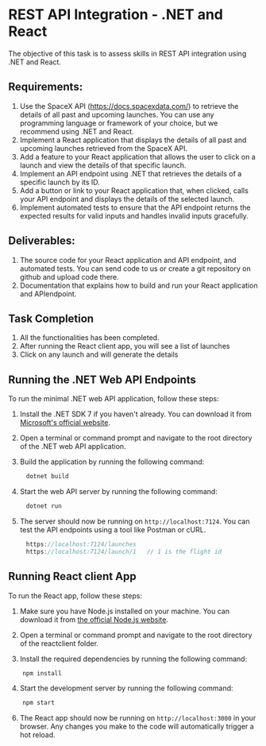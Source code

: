 # REST API Integration - .NET and React

The objective of this task is to assess skills in REST API integration using .NET and React.

## Requirements:

1. Use the SpaceX API (https://docs.spacexdata.com/) to retrieve the details of all past and upcoming launches. You can use any programming language or framework of your choice, but we recommend using .NET and React.
2. Implement a React application that displays the details of all past and upcoming launches retrieved from the SpaceX API.
3. Add a feature to your React application that allows the user to click on a launch and view the details of that specific launch.
4. Implement an API endpoint using .NET that retrieves the details of a specific launch by its ID.
5. Add a button or link to your React application that, when clicked, calls your API endpoint and displays the details of the selected launch.
6. Implement automated tests to ensure that the API endpoint returns the expected results for valid inputs and handles invalid inputs gracefully.

## Deliverables:
1. The source code for your React application and API endpoint, and automated tests. You can send code to us or create a git repository on github and upload code there.
2. Documentation that explains how to build and run your React application and APIendpoint.

## Task Completion

1. All the functionalities has been completed.
2. After running the React client app, you will see a list of launches
3. Click on any launch and will generate the details

## Running the .NET Web API Endpoints

To run the minimal .NET web API application, follow these steps:

1. Install the .NET SDK 7 if you haven't already. You can download it from [Microsoft's official website](https://dotnet.microsoft.com/download).

2. Open a terminal or command prompt and navigate to the root directory of the .NET web API application.

3. Build the application by running the following command:
~~~csharp
     dotnet build
~~~      
4. Start the web API server by running the following command:
~~~csharp
     dotnet run
~~~ 
5. The server should now be running on `http://localhost:7124`. You can test the API endpoints using a tool like Postman or cURL.
~~~csharp
     https://localhost:7124/launches
     https://localhost:7124/launch/1   // 1 is the flight id  
~~~ 

## Running React client App

To run the React app, follow these steps:

1. Make sure you have Node.js installed on your machine. You can download it from [the official Node.js website](https://nodejs.org).

2. Open a terminal or command prompt and navigate to the root directory of the reactclient folder.

3. Install the required dependencies by running the following command:
~~~csharp
    npm install
~~~    
4. Start the development server by running the following command:
~~~csharp
    npm start
 ~~~    
6. The React app should now be running on `http://localhost:3000` in your browser. Any changes you make to the code will automatically trigger a hot reload.
     
